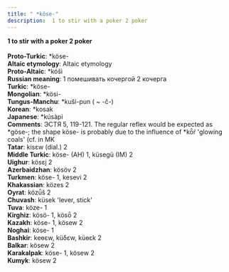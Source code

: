 ```yaml
---
title: " *köse-"
description:  1 to stir with a poker 2 poker
---
```

<strong> 1 to stir with a poker 2 poker</strong><br><br>
<strong>Proto-Turkic</strong>:  *köse-<br>
<strong>Altaic etymology</strong>:  Altaic etymology<br>
<strong> Proto-Altaic</strong>:  *kóšì<br>
<strong>Russian meaning</strong>:  1 помешивать кочергой 2 кочерга<br>
<strong>Turkic</strong>:  *köse-<br>
<strong>Mongolian</strong>:  *kösi-<br>
<strong>Tungus-Manchu</strong>:  *kuši-pun ( ~ -č-)<br>
<strong>Korean</strong>:  *kosak<br>
<strong>Japanese</strong>:  *kúsàpì<br>
<strong>Comments</strong>:  ЭСТЯ 5, 119-121. The regular reflex would be expected as *göse-; the shape köse- is probably due to the influence of *kȫŕ 'glowing coals' (cf. in MK<br>
<strong>Tatar</strong>:  kisɛw (dial.) 2<br>
<strong>Middle Turkic</strong>:  köse- (AH) 1, küsegü (IM) 2<br>
<strong>Uighur</strong>:  kösɛj 2<br>
<strong>Azerbaidzhan</strong>:  kösöv 2<br>
<strong>Turkmen</strong>:  köse- 1, kesevi 2<br>
<strong>Khakassian</strong>:  közes 2<br>
<strong>Oyrat</strong>:  közǖš 2<br>
<strong>Chuvash</strong>:  küsek 'lever, stick'<br>
<strong>Tuva</strong>:  köze- 1<br>
<strong>Kirghiz</strong>:  kösö- 1, kösȫ 2<br>
<strong>Kazakh</strong>:  köse- 1, kösew 2<br>
<strong>Noghai</strong>:  köse- 1<br>
<strong>Bashkir</strong>:  keɵɛw, küδɛw, küɵɛk 2<br>
<strong>Balkar</strong>:  kösew 2<br>
<strong>Karakalpak</strong>:  köse- 1, kösew 2<br>
<strong>Kumyk</strong>:  kösew 2<br>


